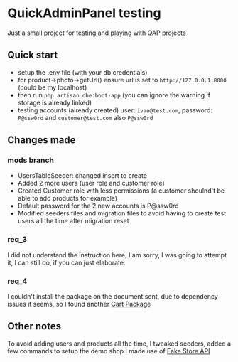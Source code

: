 # QuickAdminPanel testing

Just a small project for testing and playing with QAP projects

## Quick start

- setup the .env file (with your db credentials)
- for product->photo->getUrl() ensure url is set to `http://127.0.0.1:8000` (could be my localhost)
- then run `php artisan dhe:boot-app` (you can ignore the warning if storage is already linked)
- testing accounts (already created) user: `ivan@test.com`, password: `P@ssw0rd` and `customer@test.com` also `P@ssw0rd`

## Changes made

### mods branch

- UsersTableSeeder: changed insert to create
- Added 2 more users (user role and customer role)
- Created Customer role with less permissions (a customer shoulnd't be able to add products for example)
- Default password for the 2 new accounts is P@ssw0rd
- Modified seeders files and migration files to avoid having to create test users all the time after migration reset

### req_3

I did not understand the instruction here, I am sorry, I was going to attempt it, I can still do, if you can just elaborate.

### req_4

I couldn't install the package on the document sent, due to dependency issues it seems, so I found another [Cart Package](https://github.com/darryldecode/laravelshoppingcart)

## Other notes

To avoid adding users and products all the time, I tweaked seeders, added a few commands to setup the demo shop
I made use of [Fake Store API](https://fakestoreapi.com/docs)

